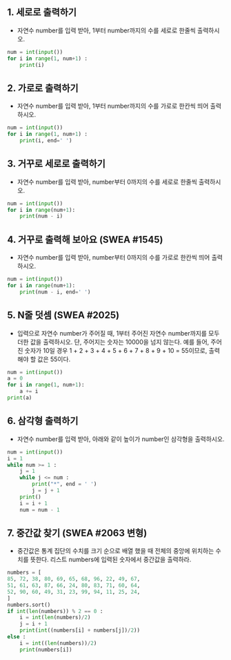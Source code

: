 ## 1. 세로로 출력하기

- 자연수 number를 입력 받아, 1부터 number까지의 수를 세로로 한줄씩 출력하시오.

```python
num = int(input())
for i in range(1, num+1) :
    print(i)

```

## 2. 가로로 출력하기

- 자연수 number를 입력 받아, 1부터 number까지의 수를 가로로 한칸씩 띄어 출력하시오.

```python
num = int(input())
for i in range(1, num+1) :
    print(i, end=' ')
```

## 3. 거꾸로 세로로 출력하기

- 자연수 number를 입력 받아, number부터 0까지의 수를 세로로 한줄씩 출력하시오.

```python
num = int(input())
for i in range(num+1):
    print(num - i)
```

## 4. 거꾸로 출력해 보아요 (SWEA #1545)

- 자연수 number를 입력 받아, number부터 0까지의 수를 가로로 한칸씩 띄어 출력하시오.

```python
num = int(input())
for i in range(num+1):
    print(num - i, end=' ')
```

## 5. N줄 덧셈 (SWEA #2025)

- 입력으로 자연수 number가 주어질 때, 1부터 주어진 자연수 number까지를 모두 더한
  값을 출력하시오. 단, 주어지는 숫자는 10000을 넘지 않는다. 예를 들어, 주어진 숫자가
  10일 경우 1 + 2 + 3 + 4 + 5 + 6 + 7 + 8 + 9 + 10 = 55이므로, 출력해야 할 값은 55이다.

```python
num = int(input())
a = 0
for i in range(1, num+1):
    a += i
print(a)
```

## 6. 삼각형 출력하기

- 자연수 number를 입력 받아, 아래와 같이 높이가 number인 삼각형을 출력하시오.

```python
num = int(input())
i = 1
while num >= 1 : 
    j = 1
    while j <= num : 
        print("*", end = ' ')
        j = j + 1
    print() 
    i = i + 1
    num = num - 1
```

## 7. 중간값 찾기 (SWEA #2063 변형)

- 중간값은 통계 집단의 수치를 크기 순으로 배열 했을 때 전체의 중앙에 위치하는 수치를
  뜻한다. 리스트 numbers에 입력된 숫자에서 중간값을 출력하라.

```python
numbers = [ 
85, 72, 38, 80, 69, 65, 68, 96, 22, 49, 67, 
51, 61, 63, 87, 66, 24, 80, 83, 71, 60, 64, 
52, 90, 60, 49, 31, 23, 99, 94, 11, 25, 24, 
]
numbers.sort() 
if int(len(numbers)) % 2 == 0 :
    i = int(len(numbers)/2)
    j = i + 1
    print(int((numbers[i] + numbers[j])/2))
else :
    i = int((len(numbers))/2)
    print(numbers[i])
```





